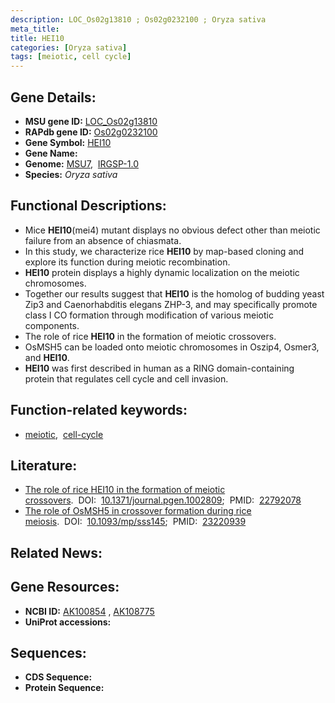 ```yaml
---
description: LOC_Os02g13810 ; Os02g0232100 ; Oryza sativa
meta_title:
title: HEI10
categories: [Oryza sativa]
tags: [meiotic, cell cycle]
---
```


## Gene Details:
- **MSU gene ID:** [LOC_Os02g13810](http://rice.uga.edu/cgi-bin/ORF_infopage.cgi?orf=LOC_Os02g13810)  
- **RAPdb gene ID:** [Os02g0232100](https://rapdb.dna.affrc.go.jp/locus/?name=Os02g0232100)  
- **Gene Symbol:** <u>HEI10</u>
- **Gene Name:**
- **Genome:**  [MSU7](http://rice.uga.edu/),&nbsp;&nbsp;[IRGSP-1.0](https://rapdb.dna.affrc.go.jp/download/irgsp1.html)
- **Species:** *Oryza sativa*

## Functional Descriptions:
   - Mice **HEI10**(mei4) mutant displays no obvious defect other than meiotic failure from an absence of chiasmata.
   - In this study, we characterize rice **HEI10** by map-based cloning and explore its function during meiotic recombination.
   - **HEI10** protein displays a highly dynamic localization on the meiotic chromosomes.
   - Together our results suggest that **HEI10** is the homolog of budding yeast Zip3 and Caenorhabditis elegans ZHP-3, and may specifically promote class I CO formation through modification of various meiotic components.
   - The role of rice **HEI10** in the formation of meiotic crossovers.
   - OsMSH5 can be loaded onto meiotic chromosomes in Oszip4, Osmer3, and **HEI10**.
   - **HEI10** was first described in human as a RING domain-containing protein that regulates cell cycle and cell invasion.

## Function-related keywords:
   - [meiotic](/tags/meiotic/),&nbsp;&nbsp;[cell-cycle](/tags/cell-cycle/)

## Literature:
   - [The role of rice HEI10 in the formation of meiotic crossovers](https://www.doi.org/10.1371/journal.pgen.1002809).&nbsp;&nbsp;DOI:&nbsp;&nbsp;[10.1371/journal.pgen.1002809](https://www.doi.org/10.1371/journal.pgen.1002809);&nbsp;&nbsp;PMID:&nbsp;&nbsp;[22792078](https://pubmed.ncbi.nlm.nih.gov/22792078/)
   - [The role of OsMSH5 in crossover formation during rice meiosis](https://www.doi.org/10.1093/mp/sss145).&nbsp;&nbsp;DOI:&nbsp;&nbsp;[10.1093/mp/sss145](https://www.doi.org/10.1093/mp/sss145);&nbsp;&nbsp;PMID:&nbsp;&nbsp;[23220939](https://pubmed.ncbi.nlm.nih.gov/23220939/)

## Related News:

## Gene Resources:
- **NCBI ID:**  [AK100854](http://www.ncbi.nlm.nih.gov/nuccore/AK100854)&nbsp;,&nbsp;[AK108775](http://www.ncbi.nlm.nih.gov/nuccore/AK108775)
- **UniProt accessions:** [](https://www.uniprot.org/uniprotkb//entry)

## Sequences:
- **CDS Sequence:**
- **Protein Sequence:**
